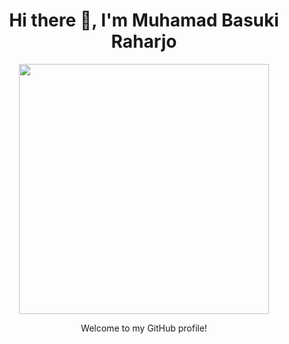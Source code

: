 <h1 align="center">Hi there 👋, I'm Muhamad Basuki Raharjo</h1>

<p align="center">
  <img src="https://media.giphy.com/media/qgQUggAC3Pfv687qPC/giphy.gif" width="400"/>
</p>

<p align="center">
  Welcome to my GitHub profile!
</p>

<!-- RGB Divider -->
<p align="center">
  <img src="https://i.imgur.com/V5gGJ2P.gif" width="100%" height="3px" />
</p>
